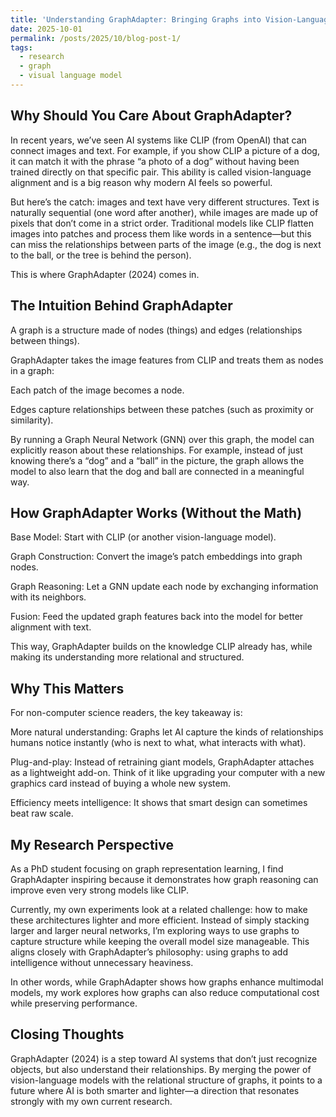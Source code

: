 ```yaml
---
title: 'Understanding GraphAdapter: Bringing Graphs into Vision-Language Models'
date: 2025-10-01
permalink: /posts/2025/10/blog-post-1/
tags:
  - research
  - graph
  - visual language model
---
```


Why Should You Care About GraphAdapter?
------

In recent years, we’ve seen AI systems like CLIP (from OpenAI) that can connect images and text. For example, if you show CLIP a picture of a dog, it can match it with the phrase “a photo of a dog” without having been trained directly on that specific pair. This ability is called vision-language alignment and is a big reason why modern AI feels so powerful.

But here’s the catch: images and text have very different structures. Text is naturally sequential (one word after another), while images are made up of pixels that don’t come in a strict order. Traditional models like CLIP flatten images into patches and process them like words in a sentence—but this can miss the relationships between parts of the image (e.g., the dog is next to the ball, or the tree is behind the person).

This is where GraphAdapter (2024) comes in.

The Intuition Behind GraphAdapter
------

A graph is a structure made of nodes (things) and edges (relationships between things).

GraphAdapter takes the image features from CLIP and treats them as nodes in a graph:

Each patch of the image becomes a node.

Edges capture relationships between these patches (such as proximity or similarity).

By running a Graph Neural Network (GNN) over this graph, the model can explicitly reason about these relationships. For example, instead of just knowing there’s a “dog” and a “ball” in the picture, the graph allows the model to also learn that the dog and ball are connected in a meaningful way.

How GraphAdapter Works (Without the Math)
------

Base Model: Start with CLIP (or another vision-language model).

Graph Construction: Convert the image’s patch embeddings into graph nodes.

Graph Reasoning: Let a GNN update each node by exchanging information with its neighbors.

Fusion: Feed the updated graph features back into the model for better alignment with text.

This way, GraphAdapter builds on the knowledge CLIP already has, while making its understanding more relational and structured.

Why This Matters
------

For non-computer science readers, the key takeaway is:

More natural understanding: Graphs let AI capture the kinds of relationships humans notice instantly (who is next to what, what interacts with what).

Plug-and-play: Instead of retraining giant models, GraphAdapter attaches as a lightweight add-on. Think of it like upgrading your computer with a new graphics card instead of buying a whole new system.

Efficiency meets intelligence: It shows that smart design can sometimes beat raw scale.

My Research Perspective
------

As a PhD student focusing on graph representation learning, I find GraphAdapter inspiring because it demonstrates how graph reasoning can improve even very strong models like CLIP.

Currently, my own experiments look at a related challenge: how to make these architectures lighter and more efficient. Instead of simply stacking larger and larger neural networks, I’m exploring ways to use graphs to capture structure while keeping the overall model size manageable. This aligns closely with GraphAdapter’s philosophy: using graphs to add intelligence without unnecessary heaviness.

In other words, while GraphAdapter shows how graphs enhance multimodal models, my work explores how graphs can also reduce computational cost while preserving performance.

Closing Thoughts
------

GraphAdapter (2024) is a step toward AI systems that don’t just recognize objects, but also understand their relationships. By merging the power of vision-language models with the relational structure of graphs, it points to a future where AI is both smarter and lighter—a direction that resonates strongly with my own current research.





<!--- 
Headings are cool
======

You can have many headings
======

Aren't headings cool?
------
--->
